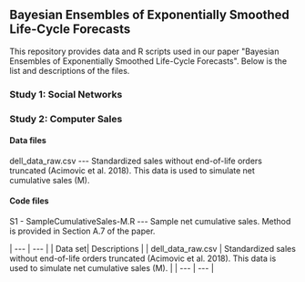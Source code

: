 ## Bayesian Ensembles of Exponentially Smoothed Life-Cycle Forecasts

This repository provides data and R scripts used in our paper "Bayesian Ensembles of Exponentially Smoothed Life-Cycle Forecasts". Below is the list and descriptions of the files.

### Study 1: Social Networks 


### Study 2: Computer Sales
#### Data files
dell_data_raw.csv --- Standardized sales without end-of-life orders truncated (Acimovic et al. 2018). This data is used to simulate net cumulative sales (M).


#### Code files
S1 - SampleCumulativeSales-M.R --- Sample net cumulative sales. Method is provided in Section A.7 of the paper.


| --- | --- |
| Data set| Descriptions |
| dell_data_raw.csv  | Standardized sales without end-of-life orders truncated (Acimovic et al. 2018). This data is used to simulate net cumulative sales (M). |
| --- | --- |



